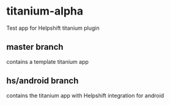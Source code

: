 titanium-alpha
==============

Test app for Helpshift titanium plugin

master branch 
-------------
contains a template titanium app

hs/android branch 
-------------
contains the titanium app with Helpshift integration for android
